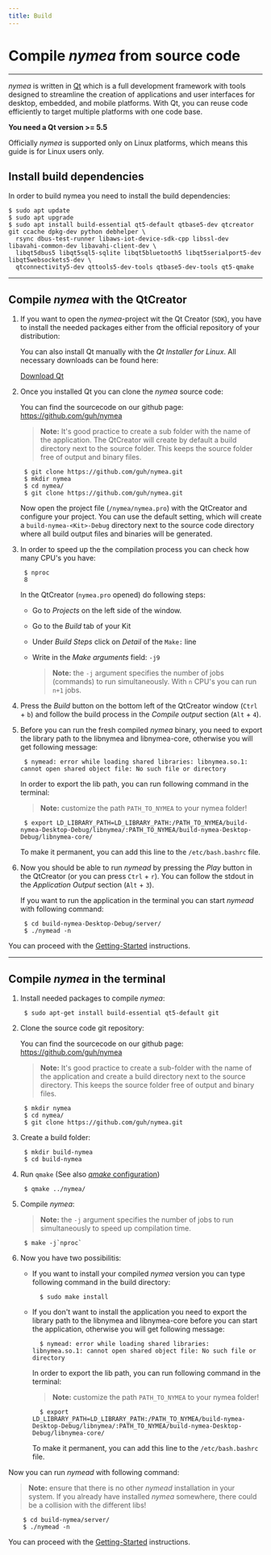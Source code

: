 ```yaml
---
title: Build
---
```


# Compile *nymea* from source code
--------------------------------------------

*nymea* is written in [Qt](https://www.qt.io/) which is a full development framework with tools designed to streamline the creation of applications and user interfaces for desktop, embedded, and mobile platforms. With Qt, you can reuse code efficiently to target multiple platforms with one code base.

**You need a Qt version >= 5.5**

Officially *nymea* is supported only on Linux platforms, which means this guide is for Linux users only.

## Install build dependencies

In order to build nymea you need to install the build dependencies:

    $ sudo apt update
    $ sudo apt upgrade
    $ sudo apt install build-essential qt5-default qtbase5-dev qtcreator git ccache dpkg-dev python debhelper \
      rsync dbus-test-runner libaws-iot-device-sdk-cpp libssl-dev libavahi-common-dev libavahi-client-dev \
      libqt5dbus5 libqt5sql5-sqlite libqt5bluetooth5 libqt5serialport5-dev libqt5websockets5-dev \
      qtconnectivity5-dev qttools5-dev-tools qtbase5-dev-tools qt5-qmake

--------------------------------------------
## Compile *nymea* with the QtCreator

1. If you want to open the *nymea*-project wit the Qt Creator (`SDK`), you have to install the needed packages either from the official repository of your distribution:

        

    You can also install Qt manually with the *Qt Installer for Linux*. All necessary downloads can be found here:

    [Download Qt](http://www.qt.io/download-open-source/#)

2. Once you installed Qt you can clone the *nymea* source code:

    You can find the sourcecode on our github page: https://github.com/guh/nymea

    > **Note:** It's good practice to create a sub folder with the name of the application. The QtCreator will create by default a build directory next to the source folder. This keeps the source folder free of output and binary files.

        $ git clone https://github.com/guh/nymea.git
        $ mkdir nymea
        $ cd nymea/
        $ git clone https://github.com/guh/nymea.git

    Now open the project file (`/nymea/nymea.pro`) with the QtCreator and configure your project. You can use the default setting, which will create a `build-nymea-<Kit>-Debug` directory next to the source code directory where all build output files and binaries will be generated.

3. In order to speed up the the compilation process you can check how many CPU's you have:

        $ nproc
        8

    In the QtCreator (`nymea.pro` opened) do following steps:

    * Go to *Projects* on the left side of the window.
    * Go to the *Build* tab of your Kit
    * Under *Build Steps* click on *Detail* of the `Make:` line
    * Write in the *Make arguments* field: `-j9`

        > **Note:** the `-j` argument specifies the number of jobs (commands) to run simultaneously. With `n` CPU's you can run `n+1` jobs.

4. Press the *Build* button on the bottom left of the QtCreator window (`Ctrl` + `b`) and follow the build process in the *Compile output* section (`Alt` + `4`).

5. Before you can run the fresh compiled *nymea* binary, you need to export the library path to the libnymea and libnymea-core, otherwise you will get following message:

        $ nymead: error while loading shared libraries: libnymea.so.1: cannot open shared object file: No such file or directory

    In order to export the lib path, you can run following command in the terminal:
    > **Note:** customize the path `PATH_TO_NYMEA` to your nymea folder!

        $ export LD_LIBRARY_PATH=LD_LIBRARY_PATH:/PATH_TO_NYMEA/build-nymea-Desktop-Debug/libnymea/:PATH_TO_NYMEA/build-nymea-Desktop-Debug/libnymea-core/

    To make it permanent, you can add this line to the `/etc/bash.bashrc` file.

6. Now you should be able to run *nymead* by pressing the *Play* button in the QtCreator (or you can press `Ctrl` + `r`). You can follow the stdout in the *Application Output* section (`Alt` + `3`).

    If you want to run the application in the terminal you can start *nymead* with following command:

        $ cd build-nymea-Desktop-Debug/server/
        $ ./nymead -n

You can proceed with the [Getting-Started](/en/wiki/nymea/master/getting-started) instructions.

--------------------------------------------
## Compile *nymea* in the terminal

1. Install needed packages to compile *nymea*:

        $ sudo apt-get install build-essential qt5-default git

2. Clone the source code git repository:

    You can find the sourcecode on our github page: https://github.com/guh/nymea

   > **Note:** It's good practice to create a sub-folder with the name of the application and create a build directory next to the source directory. This keeps the source folder free of output and binary files.

        $ mkdir nymea
        $ cd nymea/
        $ git clone https://github.com/guh/nymea.git

3. Create a build folder:

        $ mkdir build-nymea
        $ cd build-nymea

4. Run `qmake` (See also [*qmake* configuration](/en/wiki/nymea/master/build/qmake))

        $ qmake ../nymea/

5. Compile *nymea*:
    > **Note:** the `-j` argument specifies the number of jobs to run simultaneously to speed up compilation time.

        $ make -j`nproc`


6. Now you have two possibilitis:

    * If you want to install your compiled *nymea* version you can type following command in the build directory:

            $ sudo make install

    * If you don't want to install the application you need to export the library path to the libnymea and libnymea-core before you can start the application, otherwise you will get following message:

            $ nymead: error while loading shared libraries: libnymea.so.1: cannot open shared object file: No such file or directory

        In order to export the lib path, you can run following command in the terminal:
        > **Note:** customize the path `PATH_TO_NYMEA` to your nymea folder!

            $ export LD_LIBRARY_PATH=LD_LIBRARY_PATH:/PATH_TO_NYMEA/build-nymea-Desktop-Debug/libnymea/:PATH_TO_NYMEA/build-nymea-Desktop-Debug/libnymea-core/


        To make it permanent, you can add this line to the `/etc/bash.bashrc` file.

Now you can run *nymead* with following command:

> **Note:** ensure that there is no other *nymead* installation in your system. If you already have installed *nymea* somewhere, there could be a collision with the different libs!

        $ cd build-nymea/server/
        $ ./nymead -n

You can proceed with the [Getting-Started](/en/wiki/nymea/master/getting-started) instructions.




